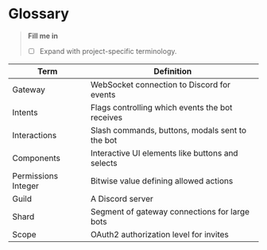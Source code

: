 # Glossary

> **Fill me in**
> - [ ] Expand with project-specific terminology.

| Term | Definition |
| ---- | ---------- |
| Gateway | WebSocket connection to Discord for events |
| Intents | Flags controlling which events the bot receives |
| Interactions | Slash commands, buttons, modals sent to the bot |
| Components | Interactive UI elements like buttons and selects |
| Permissions Integer | Bitwise value defining allowed actions |
| Guild | A Discord server |
| Shard | Segment of gateway connections for large bots |
| Scope | OAuth2 authorization level for invites |
